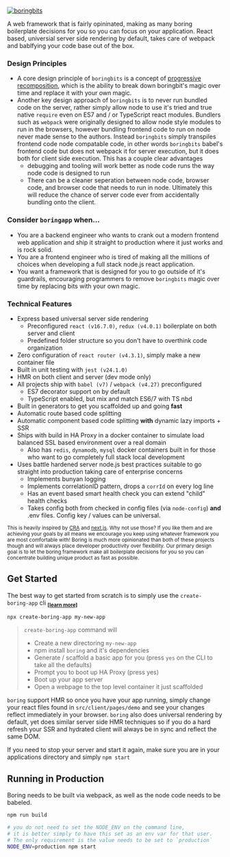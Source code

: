[![boringbits](https://raw.githubusercontent.com/ryanstevens/boringbits/master/docs/logo.png)](https://github.com/ryanstevens/boringbits)

A web framework that is fairly opininated, making as many boring boilerplate decisions for you so you can focus on your application.  React based, universial server side rendering by default, takes care of webpack and bablfying your code base out of the box.  

### Design Principles
* A core design principle of `boringbits` is a concept of [progressive recomposition](https://github.com/ryanstevens/boringbits/blob/master/docs/design-decisions.md#progressive-recomposition), which is the ability to break down boringbit's magic over time and replace it with your own magic.  
* Another key design approach of `boringbits` is to never run bundled code on the server, rather simply allow node to use it's tried and true native `require` even on ES7 and / or TypeScript react modules.  Bundlers such as `webpack` were originally designed to allow node style modules to run in the browsers, however bundling frontend code to run on node never made sense to the authors. Instead `boringbits` simply transpiles frontend code node compatable code, in other words `boringbits` babel's frontend code but does not webpack it for server execution, but it does both for client side execution.  This has a couple clear advantages
    * debugging and tooling will work better as node code runs the way node code is designed to run
    * There can be a cleaner seperation between node code, browser code, and browser code that needs to run in node.  Ultimately this will reduce the chance of server code ever from accidentally bundling onto the client.  


### Consider `boringapp` when...
* You are a backend engineer who wants to crank out a modern frontend web application and ship it straight to production where it just works and is rock solid.
* You are a frontend engineer who is tired of making all the millions of choices when developing a full stack node.js react application.
* You want a framework that is designed for you to go outside of it's guardrails, encouraging programmers to remove `boringbits` magic over time by replacing bits with your own magic.


### Technical Features
* Express based universal server side rendering
  * Preconfigured `react (v16.7.0)`, `redux (v4.0.1)` boilerplate on both server and client
  * Predefined folder structure so you don't have to overthink code organization
* Zero configuration of `react router (v4.3.1)`, simply make a new container file
* Built in unit testing with `jest (v24.1.0)`
* HMR on both client and server (dev mode only)
* All projects ship with `babel (v7)` / `webpack (v4.27)` preconfigured
  * ES7 decorator support on by default
  * TypeScript enabled, but mix and match ES6/7 with TS nbd
* Built in generators to get you scaffolded up and going __fast__
* Automatic route based code splitting
* Automatic component based code splitting __with__ dynamic lazy imports + SSR
* Ships with build in HA Proxy in a docker container to simulate load balanced SSL based environment over a real domain
  * Also has `redis`, `dynamodb`, `mysql` docker containers built in for those who want to go completely full stack local development
* Uses battle hardened server node.js best practices suitable to go straight into production taking care of enterprise concerns
  * Implements bunyan logging
  * Implements correlationID pattern, drops a `corrId` on every log line
  * Has an event based smart health check you can extend "child" health checks
  * Takes config both from checked in config files (via `node-config`) __and__ .env files.  Config key / values can be universal.


<sup>This is heavily inspired by [CRA](https://github.com/facebook/create-react-app) and [next.js](https://github.com/zeit/next.js/). Why not use those? If you like them and are achieving your goals by all means we encourage you keep using whatever framework you are most comfortable with! Boring is much more opinionated than both of these projects though and will always place developer productivity over flexibility.  Our primary design goal is to let the boring framework make all boilerplate decisions for you so you can concentrate building unique product as fast as possible.
</sup>

## Get Started

The best way to get started from scratch is to simply use the `create-boring-app` cli <sub>  __[[learn more]](https://github.com/ryanstevens/boringbits/tree/master/yo)__</sub>

```bash
npx create-boring-app my-new-app
```

> `create-boring-app` command will
> * Create a new directoring `my-new-app`
> * npm install `boring` and it's dependencies
> * Generate / scaffold a basic app for you (press `yes` on the CLI to take all the defaults)
> * Prompt you to boot up HA Proxy (press yes)
> * Boot up your app server
> * Open a webpage to the top level container it just scaffolded

`boring` support HMR so once you have your app running, simply change your react files found in `src/client/pages/demo` and see your changes reflect immediately in your browser.  `boring` also does universal rendering by default, yet does similar server side HMR techniques so if you do a hard refresh your SSR and hydrated client will always be in sync and reflect the same DOM.

If you need to stop your server and start it again, make sure you are in your applications directory and simply `npm start`

## Running in Production

Boring needs to be built via webpack, as well as the node code needs to be babeled.

```bash
npm run build

# you do not need to set the NODE_ENV on the command line,
# it is better simply to have this set as an env var for that user.
# The only requirement is the value needs to be set to `production`
NODE_ENV=production npm start
```
